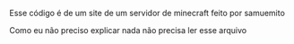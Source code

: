 Esse código é de um site de um servidor de minecraft feito por samuemito

Como eu não preciso explicar nada não precisa ler esse arquivo